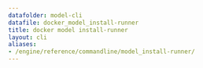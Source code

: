```yaml
---
datafolder: model-cli
datafile: docker_model_install-runner
title: docker model install-runner
layout: cli
aliases:
- /engine/reference/commandline/model_install-runner/
---
```


<!--
此页面是根据 Docker 源代码自动生成的。如果您想建议更改此处显示的文本，请在 GitHub 上的源代码仓库中打开一个工单或拉取请求：

https://github.com/docker/model-cli
-->
